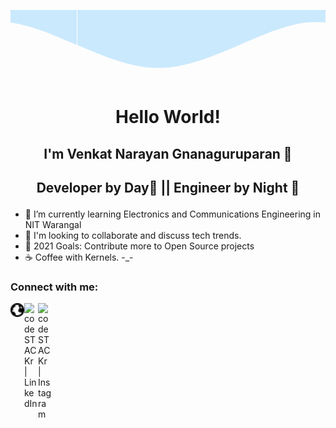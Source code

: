 <svg
  viewbox="0 0 1440 320"
  width="1440" height="320" 
  xmlns="http://www.w3.org/2000/svg">
  <defs>
    <style type="text/css">
      .wave {
        animation: wave 8s linear infinite;
      }
      @keyframes wave {
        0% {
          transform: translateX(0%);
        }
        100% {
          transform: translateX(100%);
        }
      }
    </style>
    <path
      fill="#0099ff" fill-opacity="0.2"
      id='sineWave'
      d="M0,160 C320,300,420,300,740,160 C1060,20,1120,20,1440,160 V0 H0"
    />
  </defs>
  <use class="wave" href="#sineWave"/>
  <use class="wave" x="-100%" href="#sineWave"/>
</svg>

# <p align="center">  Hello World! 
## <p align="center"> I'm Venkat Narayan Gnanaguruparan 👋
## <p align="center"> Developer by Day🌅 || Engineer by Night 🌇

- 🌱 I’m currently learning Electronics and Communications Engineering in NIT Warangal 
- 👯 I'm looking to collaborate and discuss tech trends. 
- 🎯 2021 Goals: Contribute more to Open Source projects
- ☕ Coffee with Kernels. -_-

### Connect with me:

[<img align="left" alt="codeSTACKr.com" width="22px" src="https://raw.githubusercontent.com/iconic/open-iconic/master/svg/globe.svg" />][website]
[<img align="left" alt="codeSTACKr | LinkedIn" width="22px" src="https://cdn.jsdelivr.net/npm/simple-icons@v3/icons/linkedin.svg" />][linkedin]
[<img align="left" alt="codeSTACKr | Instagram" width="22px" src="https://cdn.jsdelivr.net/npm/simple-icons@v3/icons/instagram.svg" />][instagram]

<br />


[website]: https://vnkt777.nicepage.io
[instagram]: https://instagram.com/venkatnarayan.g
[linkedin]: https://linkedin.com/in/vnkt777
</center>
